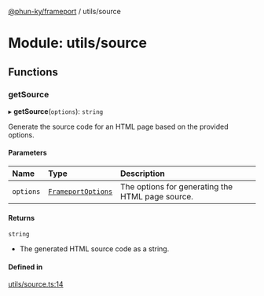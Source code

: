 [@phun-ky/frameport](../README.md) / utils/source

# Module: utils/source

## Functions

### getSource

▸ **getSource**(`options`): `string`

Generate the source code for an HTML page based on the provided options.

#### Parameters

| Name | Type | Description |
| :------ | :------ | :------ |
| `options` | [`FrameportOptions`](../interfaces/types.FrameportOptions.md) | The options for generating the HTML page source. |

#### Returns

`string`

- The generated HTML source code as a string.

#### Defined in

[utils/source.ts:14](https://github.com/phun-ky/frameport/blob/main/src/utils/source.ts#L14)
